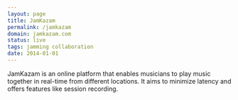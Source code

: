 ```yaml
---
layout: page
title: JamKazam
permalink: /jamkazam
domain: jamkazam.com
status: live
tags: jamming collaboration
date: 2014-01-01
---
```

JamKazam is an online platform that enables musicians to play music together in real-time from different locations. It aims to minimize latency and offers features like session recording.
